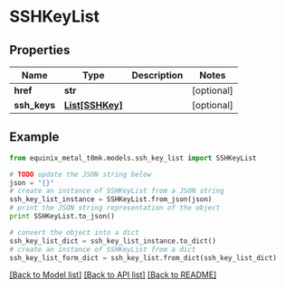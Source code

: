 # SSHKeyList


## Properties
Name | Type | Description | Notes
------------ | ------------- | ------------- | -------------
**href** | **str** |  | [optional] 
**ssh_keys** | [**List[SSHKey]**](SSHKey.md) |  | [optional] 

## Example

```python
from equinix_metal_t0mk.models.ssh_key_list import SSHKeyList

# TODO update the JSON string below
json = "{}"
# create an instance of SSHKeyList from a JSON string
ssh_key_list_instance = SSHKeyList.from_json(json)
# print the JSON string representation of the object
print SSHKeyList.to_json()

# convert the object into a dict
ssh_key_list_dict = ssh_key_list_instance.to_dict()
# create an instance of SSHKeyList from a dict
ssh_key_list_form_dict = ssh_key_list.from_dict(ssh_key_list_dict)
```
[[Back to Model list]](../README.md#documentation-for-models) [[Back to API list]](../README.md#documentation-for-api-endpoints) [[Back to README]](../README.md)



